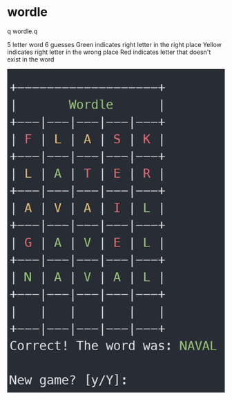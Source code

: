 # wordle
q wordle.q

5 letter word
6 guesses
Green indicates right letter in the right place
Yellow indicates right letter in the wrong place
Red indicates letter that doesn't exist in the word

![Wordle](wordle.png "Wordle")
